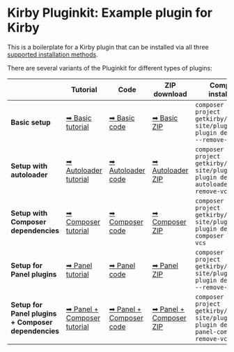 # Kirby Pluginkit: Example plugin for Kirby

This is a boilerplate for a Kirby plugin that can be installed via all three [supported installation methods](https://getkirby.com/docs/guide/plugins/plugin-setup-basic#the-three-plugin-installation-methods).

There are several variants of the Pluginkit for different types of plugins:

|   | Tutorial | Code | ZIP download | Composer installation |
| - | -------- | ---- | ------------ | --------------------- |
| **Basic setup** | [➡︎ Basic tutorial](https://getkirby.com/docs/guide/plugins/plugin-setup-basic) | [➡︎ Basic code](https://github.com/getkirby/pluginkit/tree/1-basic) | [➡︎ Basic ZIP](https://github.com/getkirby/pluginkit/archive/1-basic.zip) | `composer create-project getkirby/pluginkit site/plugins/your-plugin dev-1-basic --remove-vcs` |
| **Setup with autoloader** | [➡︎ Autoloader tutorial](https://getkirby.com/docs/guide/plugins/plugin-setup-autoloader) | [➡︎ Autoloader code](https://github.com/getkirby/pluginkit/tree/2-autoloader) | [➡︎ Autoloader ZIP](https://github.com/getkirby/pluginkit/archive/2-autoloader.zip) | `composer create-project getkirby/pluginkit site/plugins/your-plugin dev-2-autoloader --remove-vcs` |
| **Setup with Composer dependencies** | [➡︎ Composer tutorial](https://getkirby.com/docs/guide/plugins/plugin-setup-composer) | [➡︎ Composer code](https://github.com/getkirby/pluginkit/tree/3-composer) | [➡︎ Composer ZIP](https://github.com/getkirby/pluginkit/archive/3-composer.zip) | `composer create-project getkirby/pluginkit site/plugins/your-plugin dev-3-composer --remove-vcs` |
| **Setup for Panel plugins** | [➡︎ Panel tutorial](https://getkirby.com/docs/guide/plugins/plugin-setup-panel) | [➡︎ Panel code](https://github.com/getkirby/pluginkit/tree/4-panel) | [➡︎ Panel ZIP](https://github.com/getkirby/pluginkit/archive/4-panel.zip) | `composer create-project getkirby/pluginkit site/plugins/your-plugin dev-4-panel --remove-vcs` |
| **Setup for Panel plugins + Composer dependencies** | [➡︎ Panel + Composer tutorial](https://getkirby.com/docs/guide/plugins/plugin-setup-panel) | [➡︎ Panel + Composer code](https://github.com/getkirby/pluginkit/tree/5-panel-composer) | [➡︎ Panel + Composer ZIP](https://github.com/getkirby/pluginkit/archive/5-panel-composer.zip) | `composer create-project getkirby/pluginkit site/plugins/your-plugin dev-5-panel-composer --remove-vcs` |